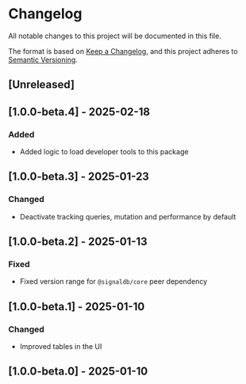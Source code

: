 # Changelog

All notable changes to this project will be documented in this file.

The format is based on [Keep a Changelog](https://keepachangelog.com/en/1.1.0/),
and this project adheres to [Semantic Versioning](https://semver.org/spec/v2.0.0.html).

## [Unreleased]

## [1.0.0-beta.4] - 2025-02-18

### Added

* Added logic to load developer tools to this package

## [1.0.0-beta.3] - 2025-01-23

### Changed

* Deactivate tracking queries, mutation and performance by default

## [1.0.0-beta.2] - 2025-01-13

### Fixed

* Fixed version range for `@signaldb/core` peer dependency

## [1.0.0-beta.1] - 2025-01-10

### Changed

* Improved tables in the UI

## [1.0.0-beta.0] - 2025-01-10
